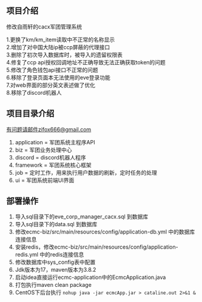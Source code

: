## 项目介绍
修改自雨轩的cacx军团管理系统  

1.更换了km/km_item读取中不正常的名称显示  
2.增加了对中国大陆ip被ccp屏蔽的代理接口  
3.删除了初次导入数据库时，被导入的遗留权限表  
4.修复了ccp api授权回调地址不正确导致无法正确获取token的问题  
5.修改了角色钱包api接口不正常的问题  
6.移除了登录页面本无法使用的eve登录功能  
7.对web界面的部分英文表述做了优化  
8.移除了discord机器人  
  
## 项目目录介绍
有问题请邮件zifox666@gmail.com
1. application = 军团系统主程序API
2. biz = 军团业务处理中心
3. discord = discord机器人程序
4. framework = 军团系统核心框架
5. job = 定时工作，用来执行用户数据的刷新，定时任务的处理
6. ui = 军团系统前端UI界面
   
## 部署操作
1. 导入sql目录下的eve_corp_manager_cacx.sql 到数据库
2. 导入sql目录下的data.sql 到数据库
3. 修改ecmc-biz/src/main/resources/config/application-db.yml 中的数据库连接信息
4. 安装redis，修改ecmc-biz/src/main/resources/config/application-redis.yml 中的redis连接信息
5. 修改数据库中sys_config表中配置
6. Jdk版本为17，maven版本为3.8.2
7. 启动idea直接运行ecmc-application中的EcmcApplication.java
8. 打包执行maven clean package
9. CentOS下后台执行 `nohup java -jar ecmcApp.jar > cataline.out 2>&1 &`
